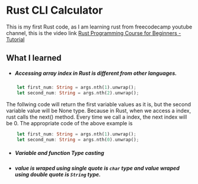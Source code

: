 # Rust CLI Calculator 

This is my first Rust code, as I am learning rust from freecodecamp youtube channel, this is the video link [Rust Programming Course for Beginners - Tutorial](https://youtu.be/MsocPEZBd-M)

## What I learned 
- ##### Accessing array index in Rust is different from other languages.<br>
```rust
    let first_num: String = args.nth(1).unwrap();
    let second_num: String = args.nth(2).unwrap();
 ```
The follwing code will return the first variable values as it is, but the second variable value will be None type. Because in Rust, when we access a index, rust calls the next() method. Every time we call a index, the next index will be 0. The appropriate code of the above example is <br>
```rust
    let first_num: String = args.nth(1).unwrap();
    let second_num: String = args.nth(0).unwrap();
 ```

 - ##### Variable and function Type casting 
 - ##### value is wraped using single quote is ```char``` type and value wraped using double quote is ```String``` type.
